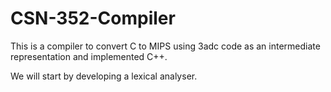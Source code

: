 # CSN-352-Compiler
This is a compiler to convert C to MIPS using 3adc code as an intermediate representation and implemented C++.

We will start by developing a lexical analyser.